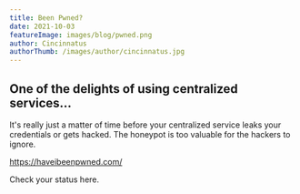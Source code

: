 ```yaml
---
title: Been Pwned?
date: 2021-10-03
featureImage: images/blog/pwned.png
author: Cincinnatus
authorThumb: /images/author/cincinnatus.jpg
---
```


## One of the delights of using centralized services...

It's really just a matter of time before your centralized service leaks your credentials or gets hacked. The honeypot is too valuable for the hackers to ignore.

https://haveibeenpwned.com/

Check your status here.